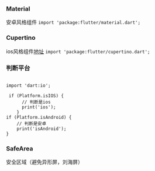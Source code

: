 ### Material
安卓风格组件
`import 'package:flutter/material.dart';`

### Cupertino
ios风格组件[地址](https://docs.flutter.dev/ui/widgets/cupertino)
`import 'package:flutter/cupertino.dart';`


### 判断平台
```

import 'dart:io';

 if (Platform.isIOS) {
      // 判断是ios
      print('ios');
    }
if (Platform.isAndroid) {
    // 判断是安卓
    print('isAndroid');
}
```

### SafeArea
安全区域（避免异形屏，刘海屏）